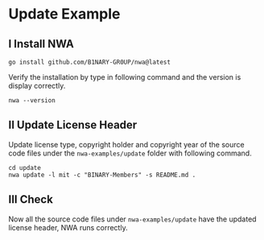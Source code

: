 # Update Example

## I Install NWA

```shell
go install github.com/B1NARY-GR0UP/nwa@latest
```

Verify the installation by type in following command and the version is display correctly.

```shell
nwa --version
```

## II Update License Header

Update license type, copyright holder and copyright year of the source code files under the `nwa-examples/update` folder with following command.

```shell
cd update
nwa update -l mit -c "BINARY-Members" -s README.md .
```

## III Check

Now all the source code files under `nwa-examples/update` have the updated license header, NWA runs correctly.
